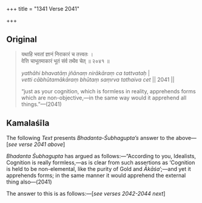+++
title = "1341 Verse 2041"

+++
## Original 
>
> यथाहि भवतां ज्ञानं निराकारं च तत्त्वतः ।  
> वेत्ति चाभूतमाकारं भूतं संर्व तथैव चेत् ॥ २०४१ ॥ 
>
> *yathāhi bhavatāṃ jñānaṃ nirākāraṃ ca tattvataḥ* \|  
> *vetti cābhūtamākāraṃ bhūtaṃ saṃrva tathaiva cet* \|\| 2041 \|\| 
>
> “just as your cognition, which is formless in reality, apprehends forms which are non-objective,—in the same way would it apprehend all things.”—(2041)



## Kamalaśīla

The following *Text* presents *Bhadanta-Śubhagupta’s* answer to the above—[*see verse 2041 above*]

*Bhadanta Śubhagupta* has argued as follows:—“According to you, Idealists, Cognition is really formless,—as is clear from such assertions as ‘Cognition is held to be non-elemental, like the purity of Gold and *Ākāśa*’;—and yet it apprehends forms; in the same manner it would apprehend the external thing also—(2041)

The answer to this is as follows:—[*see verses 2042-2044 next*]


